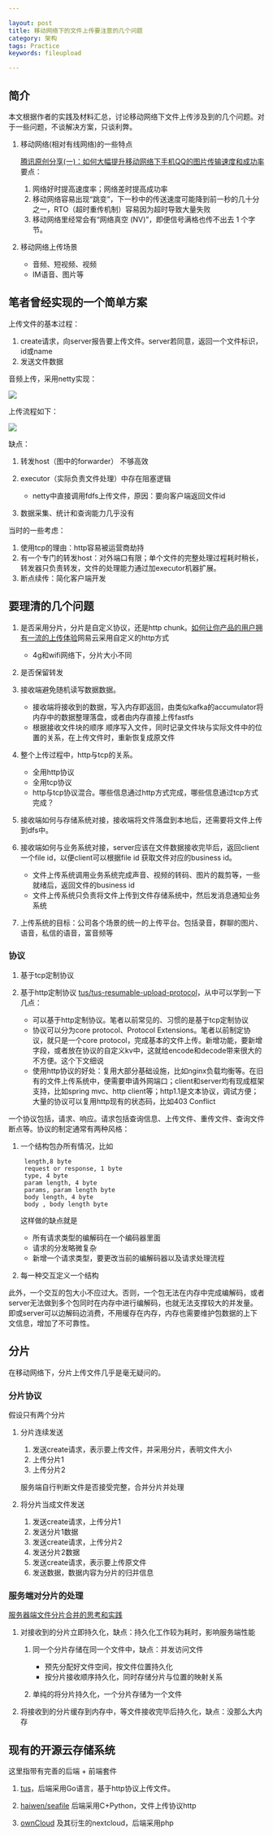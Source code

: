 ```yaml
---

layout: post
title: 移动网络下的文件上传要注意的几个问题
category: 架构
tags: Practice
keywords: fileupload

---
```


## 简介

本文根据作者的实践及材料汇总，讨论移动网络下文件上传涉及到的几个问题。对于一些问题，不谈解决方案，只谈利弊。

1. 移动网络(相对有线网络)的一些特点

	[腾讯原创分享(一)：如何大幅提升移动网络下手机QQ的图片传输速度和成功率](http://www.52im.net/thread-675-1-1.html)要点：

	1. 网络好时提高速度率；网络差时提高成功率
	2. 移动网络容易出现“跳变”，下一秒中的传送速度可能降到前一秒的几十分之一，RTO（超时重传机制）容易因为超时导致大量失败
	3. 移动网络里经常会有“网络真空 (NV)”，即便信号满格也传不出去 1 个字节。
2. 移动网络上传场景

	* 音频、短视频、视频
	* IM语音、图片等



## 笔者曾经实现的一个简单方案

上传文件的基本过程：

1. create请求，向server报告要上传文件。server若同意，返回一个文件标识，id或name
2. 发送文件数据

音频上传，采用netty实现：

![](/public/upload/architecture/file_upload_1.png)

上传流程如下：

![](/public/upload/architecture/file_upload_2.png)

缺点：

1. 转发host（图中的forwarder） 不够高效
2. executor（实际负责文件处理）中存在阻塞逻辑

	* netty中直接调用fdfs上传文件，原因：要向客户端返回文件id

3. 数据采集、统计和查询能力几乎没有

当时的一些考虑：

1. 使用tcp的理由：http容易被运营商劫持
2. 有一个专门的转发host：对外端口有限；单个文件的完整处理过程耗时稍长，转发器只负责转发，文件的处理能力通过加executor机器扩展。
3. 断点续传：简化客户端开发


## 要理清的几个问题

1. 是否采用分片，分片是自定义协议，还是http chunk。[如何让你产品的用户拥有一流的上传体验](https://zhuanlan.zhihu.com/p/28306136)网易云采用自定义的http方式

	* 4g和wifi网络下，分片大小不同

2. 是否保留转发
3. 接收端避免随机读写数据数据。

	* 接收端将接收到的数据，写入内存即返回，由类似kafka的accumulator将内存中的数据整理落盘，或者由内存直接上传fastfs
	* 根据接收文件块的顺序 顺序写入文件，同时记录文件块与实际文件中的位置的关系，在上传文件时，重新恢复成原文件
4. 整个上传过程中，http与tcp的关系。

	* 全用http协议
	* 全用tcp协议
	* http与tcp协议混合。哪些信息通过http方式完成，哪些信息通过tcp方式完成？
5. 接收端如何与存储系统对接，接收端将文件落盘到本地后，还需要将文件上传到dfs中。
6. 接收端如何与业务系统对接，server应该在文件数据接收完毕后，返回client一个file id，以便client可以根据file id 获取文件对应的business id。

	* 文件上传系统调用业务系统完成声音、视频的转码、图片的裁剪等，一些就绪后，返回文件的business id
	* 文件上传系统只负责将文件上传到文件存储系统中，然后发消息通知业务系统
5. 上传系统的目标：公司各个场景的统一的上传平台。包括录音，群聊的图片、语音，私信的语音，富音频等

### 协议

1. 基于tcp定制协议
2. 基于http定制协议 [tus/tus-resumable-upload-protocol](https://github.com/tus/tus-resumable-upload-protocol/blob/master/protocol.md)，从中可以学到一下几点：

 	* 可以基于http定制协议。笔者以前常见的、习惯的是基于tcp定制协议
 	* 协议可以分为core protocol、Protocol Extensions。笔者以前制定协议，就只是一个core protocol，完成基本的文件上传。新增功能，要新增字段，或者放在协议的自定义kv中，这就给encode和decode带来很大的不方便。这个下文细说
 	* 使用http协议的好处：复用大部分基础设施，比如nginx负载均衡等。在旧有的文件上传系统中，便需要申请外网端口；client和server均有现成框架支持，比如spring mvc、http client等；http1.1是文本协议，调试方便；大量的协议可以复用http现有的状态码，比如403 Conflict

一个协议包括，请求、响应。请求包括查询信息、上传文件、重传文件、查询文件断点等。协议的制定通常有两种风格：

1. 一个结构包办所有情况，比如

		length,8 byte
		request or response, 1 byte
		type, 4 byte
		param length, 4 byte
		params, param length byte
		body length, 4 byte
		body , body length byte
		
		
	这样做的缺点就是
	
	* 所有请求类型的编解码在一个编码器里面
	* 请求的分发略微复杂
	* 新增一个请求类型，要更改当前的编解码器以及请求处理流程
		
2. 每一种交互定义一个结构

此外，一个交互的包大小不应过大。否则，一个包无法在内存中完成编解码，或者server无法做到多个包同时在内存中进行编解码，也就无法支撑较大的并发量。即或server可以边解码边消费，不用缓存在内存，内存也需要维护包数据的上下文信息，增加了不可靠性。		
## 分片

在移动网络下，分片上传文件几乎是毫无疑问的。

### 分片协议

假设只有两个分片

1. 分片连续发送

	1. 发送create请求，表示要上传文件，并采用分片，表明文件大小
	2. 上传分片1
	3. 上传分片2
	
	服务端自行判断文件是否接受完整，合并分片并处理
	
2. 将分片当成文件发送

	1. 发送create请求，上传分片1
	2. 发送分片1数据
	3. 发送create请求，上传分片2
	4. 发送分片2数据
	5. 发送create请求，表示要上传原文件
	6. 发送数据，数据内容为分片的归并信息

### 服务端对分片的处理

[服务器端文件分片合并的思考和实践](http://www.pchou.info/web/2014/10/16/chunk-upload-and-merge.html#)

1. 对接收到的分片立即持久化，缺点：持久化工作较为耗时，影响服务端性能

	1. 同一个分片存储在同一个文件中，缺点：并发访问文件
	
		* 预先分配好文件空间，按文件位置持久化
		* 按分片接收顺序持久化，同时存储分片与位置的映射关系
	2. 单纯的将分片持久化，一个分片存储为一个文件
	
2. 将接收到的分片缓存到内存中，等文件接收完毕后持久化，缺点：没那么大内存

## 现有的开源云存储系统

这里指带有完善的后端 + 前端套件

1. [tus](https://tus.io/)，后端采用Go语言，基于http协议上传文件。

2. [haiwen/seafile](https://github.com/haiwen/seafile) 后端采用C+Python，文件上传协议http

3. [ownCloud](https://github.com/owncloud) 及其衍生的nextcloud，后端采用php